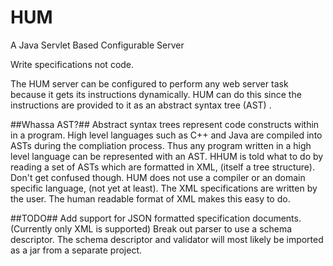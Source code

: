 # HUM
A Java Servlet Based Configurable Server

Write specifications not code.

The HUM server can be configured to perform any web server task because it gets its instructions dynamically. HUM can do this since the instructions are provided to it as an abstract syntax tree (AST)
.

##Whassa AST?##
Abstract syntax trees represent code constructs within in a program.  High level languages such as C++ and Java are compiled into ASTs during the compliation process. Thus any  program written in a high level language can be represented with an AST. HHUM is told what to do by reading a set of ASTs which are formatted in XML, (itself a tree structure). Don't get confused though. HUM does not use a compiler or an domain specific language, (not yet at least). The XML specifications are written by the user. The human readable format of XML makes this easy to do.


##TODO##
Add support for JSON formatted specification documents. (Currently only XML is supported)
Break out parser to use a schema descriptor. The schema descriptor and validator will most likely be imported as a jar from a separate project.
